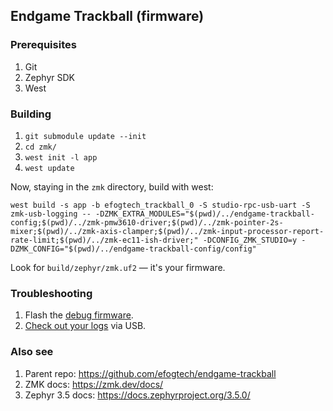 ## Endgame Trackball (firmware)

### Prerequisites
1. Git
2. Zephyr SDK
3. West

### Building
1. `git submodule update --init`
2. `cd zmk/` 
3. `west init -l app`
4. `west update`

Now, staying in the `zmk` directory, build with west:
```shell
west build -s app -b efogtech_trackball_0 -S studio-rpc-usb-uart -S zmk-usb-logging -- -DZMK_EXTRA_MODULES="$(pwd)/../endgame-trackball-config;$(pwd)/../zmk-pmw3610-driver;$(pwd)/../zmk-pointer-2s-mixer;$(pwd)/../zmk-axis-clamper;$(pwd)/../zmk-input-processor-report-rate-limit;$(pwd)/../zmk-ec11-ish-driver;" -DCONFIG_ZMK_STUDIO=y -DZMK_CONFIG="$(pwd)/../endgame-trackball-config/config"
```

Look for `build/zephyr/zmk.uf2` — it's your firmware.

### Troubleshooting

1. Flash the [debug firmware](https://github.com/efogtech/endgame-trackball-config/tree/debug).
2. [Check out your logs](https://zmk.dev/docs/development/usb-logging#viewing-logs) via USB.

### Also see
1. Parent repo: https://github.com/efogtech/endgame-trackball
2. ZMK docs: https://zmk.dev/docs/
3. Zephyr 3.5 docs: https://docs.zephyrproject.org/3.5.0/
